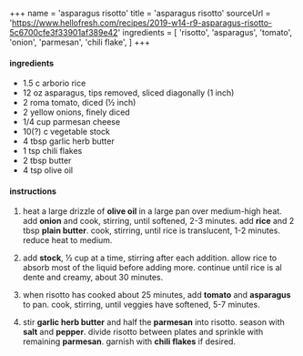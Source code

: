 +++
name = 'asparagus risotto'
title = 'asparagus risotto'
sourceUrl = 'https://www.hellofresh.com/recipes/2019-w14-r9-asparagus-risotto-5c6700cfe3f33901af389e42'
ingredients = [
  'risotto',
  'asparagus',
  'tomato',
  'onion',
  'parmesan',
  'chili flake',
]
+++

#### ingredients

- 1.5 c arborio rice
- 12 oz asparagus, tips removed, sliced diagonally (1 inch)
- 2 roma tomato, diced (½ inch)
- 2 yellow onions, finely diced
- 1/4 cup parmesan cheese
- 10(?) c vegetable stock
- 4 tbsp garlic herb butter
- 1 tsp chili flakes
- 2 tbsp butter
- 4 tsp olive oil

#### instructions

1. heat a large drizzle of **olive oil** in a large pan over medium-high heat. add **onion** and cook, stirring, until softened, 2-3 minutes. add **rice** and 2 tbsp **plain butter**. cook, stirring, until rice is translucent, 1-2 minutes. reduce heat to medium.

2. add **stock**, ½ cup at a time, stirring after each addition. allow rice to absorb most of the liquid before adding more. continue until rice is al dente and creamy, about 30 minutes.

3. when risotto has cooked about 25 minutes, add **tomato** and **asparagus** to pan. cook, stirring, until veggies have softened, 5-7 minutes.

4. stir **garlic herb butter** and half the **parmesan** into risotto. season with **salt** and **pepper**. divide risotto between plates and sprinkle with remaining **parmesan**. garnish with **chili flakes** if desired.
